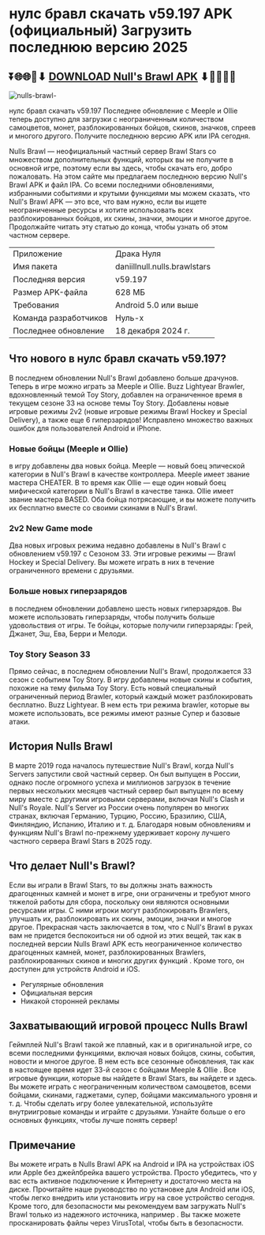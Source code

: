 # нулс бравл скачать v59.197 APK (официальный) Загрузить последнюю версию 2025

## ⏬🌐🌐📌⬇ [DOWNLOAD Null's Brawl APK](https://newsloopy.com/nuls-brawl-apk/) ⬇📌🌐🌐⏬

![nulls-brawl-](https://github.com/user-attachments/assets/875be915-5430-41aa-b9f7-52317bae4e46)

нулс бравл скачать v59.197 Последнее обновление с Meeple и Ollie теперь доступно для загрузки с неограниченным количеством самоцветов, монет, разблокированных бойцов, скинов, значков, спреев и многого другого. Получите последнюю версию APK или IPA сегодня.

Nulls Brawl — неофициальный частный сервер  Brawl Stars  со множеством дополнительных функций, которых вы не получите в основной игре, поэтому если вы здесь, чтобы скачать его, добро пожаловать. На этом сайте мы предлагаем последнюю версию Null's Brawl APK и файл IPA. Со всеми последними обновлениями, избранными событиями и крутыми функциями мы можем сказать, что Null's Brawl APK — это все, что вам нужно, если вы ищете неограниченные ресурсы и хотите использовать всех разблокированных бойцов, их скины, значки, эмоции и многое другое. Продолжайте читать эту статью до конца, чтобы узнать об этом частном сервере. 

<table class="has-fixed-layout">
<tbody>
<tr>
<td>Приложение</td>
<td>Драка Нуля</td>
</tr>
<tr>
<td>Имя пакета</td>
<td>daniillnull.nulls.brawlstars</td>
</tr>
<tr>
<td>Последняя версия</td>
<td>v59.197</td>
</tr>
<tr>
<td>Размер APK-файла</td>
<td>628 МБ</td>
</tr>
<tr>
<td>Требования</td>
<td>Android 5.0 или выше</td>
</tr>
<tr>
<td>Команда разработчиков</td>
<td>Нуль-х</td>
</tr>
<tr>
<td>Последнее обновление</td>
<td>18 декабря 2024 г.</td>
</tr>
</tbody>
</table>

## Что нового в нулс бравл скачать v59.197?

В последнем обновлении Null's Brawl добавлено больше драчунов. Теперь в игре можно играть за Meeple и Ollie. Buzz Lightyear Brawler, вдохновленный темой Toy Story, добавлен на ограниченное время в текущем сезоне 33 на основе темы Toy Story. Добавлены новые игровые режимы 2v2 (новые игровые режимы Brawl Hockey и Special Delivery), а также еще 6 гиперзарядов! Исправлено множество важных ошибок для пользователей Android и iPhone.

### Новые бойцы (Meeple и Ollie)

в игру добавлены два новых бойца. Meeple — новый боец ​​эпической категории в Null's Brawl в качестве контроллера. Meeple имеет звание мастера CHEATER. В то время как Ollie — еще один новый боец ​​мифической категории в Null's Brawl в качестве танка. Ollie имеет звание мастера BASED. Оба бойца потрясающие, и вы можете получить их бесплатно вместе со своими скинами в Null's Brawl.

### 2v2 New Game mode

Два новых игровых режима недавно добавлены в Null's Brawl с обновлением v59.197 с Сезоном 33. Эти игровые режимы — Brawl Hockey и Special Delivery. Вы можете играть в них в течение ограниченного времени с друзьями.

### Больше новых гиперзарядов

в последнем обновлении добавлено шесть новых гиперзарядов. Вы можете использовать гиперзаряды, чтобы получить больше удовольствия от игры. Те бойцы, которые получили гиперзаряды: Грей, Джанет, Эш, Ева, Берри и Мелоди.

### Toy Story Season 33

Прямо сейчас, в последнем обновлении Null's Brawl, продолжается 33 сезон с событием Toy Story. В игру добавлены новые скины и события, похожие на тему фильма Toy Story. Есть новый специальный ограниченный период Brawler, который каждый может разблокировать бесплатно. Buzz Lightyear. В нем есть три режима brawler, которые вы можете использовать, все режимы имеют разные Супер и базовые атаки.

## История Nulls Brawl

В марте 2019 года началось путешествие Null's Brawl, когда Null's Servers запустили свой частный сервер. Он был выпущен в России, однако после огромного успеха и миллионов загрузок в течение первых нескольких месяцев частный сервер был выпущен по всему миру вместе с другими игровыми серверами, включая Null's Clash и Null's Royale. Null's Server из России очень популярен во многих странах, включая Германию, Турцию, Россию, Бразилию, США, Финляндию, Испанию, Италию и т. д. Благодаря новым обновлениям и функциям Null's Brawl по-прежнему удерживает корону лучшего частного сервера Brawl Stars в 2025 году.

## Что делает Null's Brawl?

Если вы играли в Brawl Stars, то вы должны знать важность драгоценных камней и монет в игре, они ограничены и требуют много тяжелой работы для сбора, поскольку они являются основными ресурсами игры. С ними игроки могут разблокировать Brawlers, улучшать их, разблокировать их скины, эмоции, значки и многое другое. Прекрасная часть заключается в том, что с Null's Brawl в руках вам не придется беспокоиться ни об одной из этих вещей, так как в последней версии Nulls Brawl APK есть неограниченное количество драгоценных камней, монет, разблокированных Brawlers, разблокированных скинов и многих других функций . Кроме того, он доступен для устройств Android и iOS.
<ul>
<li>Регулярные обновления</li>
<li>Официальная версия</li>
<li>Никакой сторонней рекламы</li>
</ul>

## Захватывающий игровой процесс Nulls Brawl

Геймплей Null's Brawl такой же плавный, как и в оригинальной игре, со всеми последними функциями, включая новых бойцов, скины, события, новости и многое другое. В нем есть все сезонные обновления, так как в настоящее время идет 33-й сезон с бойцами Meeple & Ollie . Все игровые функции, которые вы найдете в Brawl Stars, вы найдете и здесь. Вы можете играть с неограниченным количеством самоцветов, всеми бойцами, скинами, гаджетами, супер, бойцами максимального уровня и т. д. Чтобы сделать игру более увлекательной, используйте внутриигровые команды и играйте с друзьями. Узнайте больше о его основных функциях, чтобы лучше понять сервер!

## Примечание

Вы можете играть в Nulls Brawl APK на Android и IPA на устройствах iOS или Apple без джейлбрейка вашего устройства. Просто убедитесь, что у вас есть активное подключение к Интернету и достаточно места на диске. Прочитайте наше руководство по установке для Android или iOS, чтобы легко внедрить или установить игру на свое устройство сегодня. Кроме того, для безопасности мы рекомендуем вам загружать Null's Brawl только из надежного источника, например . Вы также можете просканировать файлы через VirusTotal, чтобы быть в безопасности.


